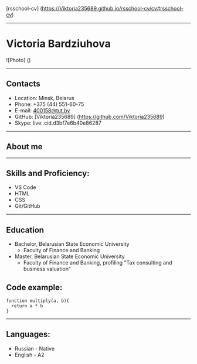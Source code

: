 [rsschool-cv] (https://Viktoria235689.github.io/rsschool-cv/cv#rsschool-cv)

---

# Victoria Bardziuhova

![Photo] ()

---

## **Contacts**

- Location: Minsk, Belarus
- Phone: +375 (44) 551-60-75
- E-mail: 400158@tut.by
- GitHub: [Viktoria235689] (https://github.com/Viktoria235689)
- Skype: live:.cid.d3bf7e6b40e86287

---

## About me

---

## Skills and Proficiency:

- VS Code
- HTML
- CSS
- Git/GitHub

---

## Education

- Bachelor, Belarusian State Economic University
  - Faculty of Finance and Banking
- Master, Belarusian State Economic University
  - Faculty of Finance and Banking, profiling "Tax consulting and business valuation"

## Code example:

```
function multiply(a, b){
  return a * b
}
```

---

## Languages:

- Russian - Native
- English - A2

